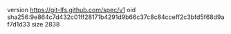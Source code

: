 version https://git-lfs.github.com/spec/v1
oid sha256:9e864c7d432c01ff28171b4291d9b66c37c8c84cceff2c3bfd5f68d9af7d1d33
size 2838
